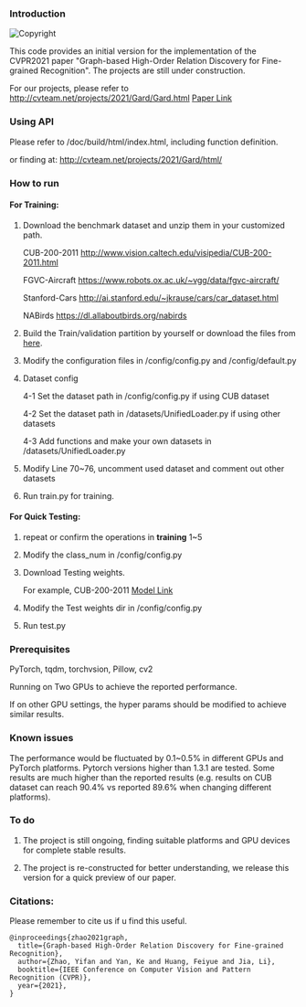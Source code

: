 ### Introduction
![Copyright](https://img.shields.io/badge/Copyright-CVTEAM-red)

This code provides an initial version for the implementation of the CVPR2021 paper "Graph-based High-Order Relation Discovery for Fine-grained Recognition". The projects are still under construction.

For our projects, please refer to http://cvteam.net/projects/2021/Gard/Gard.html
[Paper Link](https://openaccess.thecvf.com/content/CVPR2021/papers/Zhao_Graph-Based_High-Order_Relation_Discovery_for_Fine-Grained_Recognition_CVPR_2021_paper.pdf)


### Using API

Please refer to  /doc/build/html/index.html, including function definition.

or finding at: http://cvteam.net/projects/2021/Gard/html/



### How to run

#### For Training:

1. Download the benchmark dataset and unzip them in your customized path.

   CUB-200-2011 http://www.vision.caltech.edu/visipedia/CUB-200-2011.html

   FGVC-Aircraft https://www.robots.ox.ac.uk/~vgg/data/fgvc-aircraft/

   Stanford-Cars http://ai.stanford.edu/~jkrause/cars/car_dataset.html

   NABirds https://dl.allaboutbirds.org/nabirds

2. Build the Train/validation partition by yourself or download the files from [here](http://cvteam.net/projects/2021/Gard/dataset_split.zip). 

3. Modify the configuration files in /config/config.py and /config/default.py

4. Dataset config

   4-1 Set the dataset path in /config/config.py  if using CUB dataset

   4-2 Set the dataset path in /datasets/UnifiedLoader.py if using other datasets

   4-3 Add functions and make your own datasets in  /datasets/UnifiedLoader.py

5. Modify Line 70~76, uncomment used dataset  and comment out other datasets

6. Run train.py for training.

#### For Quick Testing:

1. repeat or confirm the operations in **training** 1~5

2. Modify the class_num in /config/config.py

3. Download Testing weights. 

   For example, CUB-200-2011 [Model Link](https://drive.google.com/file/d/14_sssTjbF-0okVLKeqndgXsOBMR-sJtY/view?usp=sharing)

4. Modify the Test weights dir in /config/config.py

5. Run test.py 



### Prerequisites

PyTorch, tqdm, torchvsion, Pillow, cv2

Running on Two GPUs to achieve the reported performance.

If on other GPU settings, the hyper params should be modified to achieve similar results.



### Known issues

The performance would be fluctuated by 0.1~0.5% in different GPUs and PyTorch platforms. Pytorch versions higher than 1.3.1 are tested. Some results are much higher than the reported results (e.g. results on CUB dataset can reach 90.4% vs reported 89.6% when changing different platforms).



### To do

1. The project is still ongoing, finding suitable platforms and GPU devices for complete stable results.

2. The project is re-constructed for better understanding, we release this version for a quick preview of our paper.

   

### Citations:

Please remember to cite us if u find this useful.
```
@inproceedings{zhao2021graph,
  title={Graph-based High-Order Relation Discovery for Fine-grained Recognition},
  author={Zhao, Yifan and Yan, Ke and Huang, Feiyue and Jia, Li},
  booktitle={IEEE Conference on Computer Vision and Pattern Recognition (CVPR)},
  year={2021},
}
```



